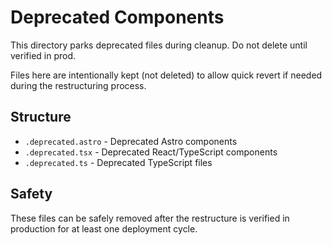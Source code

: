 # Deprecated Components

This directory parks deprecated files during cleanup. Do not delete until verified in prod.

Files here are intentionally kept (not deleted) to allow quick revert if needed during the restructuring process.

## Structure
- `.deprecated.astro` - Deprecated Astro components
- `.deprecated.tsx` - Deprecated React/TypeScript components  
- `.deprecated.ts` - Deprecated TypeScript files

## Safety
These files can be safely removed after the restructure is verified in production for at least one deployment cycle.
